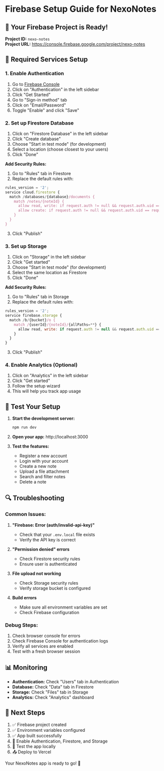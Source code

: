 # Firebase Setup Guide for NexoNotes

## 🎉 Your Firebase Project is Ready!

**Project ID:** `nexo-notes`  
**Project URL:** https://console.firebase.google.com/project/nexo-notes

## 🔧 Required Services Setup

### 1. Enable Authentication
1. Go to [Firebase Console](https://console.firebase.google.com/project/nexo-notes)
2. Click on "Authentication" in the left sidebar
3. Click "Get Started"
4. Go to "Sign-in method" tab
5. Click on "Email/Password"
6. Toggle "Enable" and click "Save"

### 2. Set up Firestore Database
1. Click on "Firestore Database" in the left sidebar
2. Click "Create database"
3. Choose "Start in test mode" (for development)
4. Select a location (choose closest to your users)
5. Click "Done"

**Add Security Rules:**
1. Go to "Rules" tab in Firestore
2. Replace the default rules with:

```javascript
rules_version = '2';
service cloud.firestore {
  match /databases/{database}/documents {
    match /notes/{noteId} {
      allow read, write: if request.auth != null && request.auth.uid == resource.data.userId;
      allow create: if request.auth != null && request.auth.uid == request.resource.data.userId;
    }
  }
}
```

3. Click "Publish"

### 3. Set up Storage
1. Click on "Storage" in the left sidebar
2. Click "Get started"
3. Choose "Start in test mode" (for development)
4. Select the same location as Firestore
5. Click "Done"

**Add Security Rules:**
1. Go to "Rules" tab in Storage
2. Replace the default rules with:

```javascript
rules_version = '2';
service firebase.storage {
  match /b/{bucket}/o {
    match /{userId}/{noteId}/{allPaths=**} {
      allow read, write: if request.auth != null && request.auth.uid == userId;
    }
  }
}
```

3. Click "Publish"

### 4. Enable Analytics (Optional)
1. Click on "Analytics" in the left sidebar
2. Click "Get started"
3. Follow the setup wizard
4. This will help you track app usage

## 🚀 Test Your Setup

1. **Start the development server:**
   ```bash
   npm run dev
   ```

2. **Open your app:** http://localhost:3000

3. **Test the features:**
   - Register a new account
   - Login with your account
   - Create a new note
   - Upload a file attachment
   - Search and filter notes
   - Delete a note

## 🔍 Troubleshooting

### Common Issues:

1. **"Firebase: Error (auth/invalid-api-key)"**
   - Check that your `.env.local` file exists
   - Verify the API key is correct

2. **"Permission denied" errors**
   - Check Firestore security rules
   - Ensure user is authenticated

3. **File upload not working**
   - Check Storage security rules
   - Verify storage bucket is configured

4. **Build errors**
   - Make sure all environment variables are set
   - Check Firebase configuration

### Debug Steps:

1. Check browser console for errors
2. Check Firebase Console for authentication logs
3. Verify all services are enabled
4. Test with a fresh browser session

## 📊 Monitoring

- **Authentication:** Check "Users" tab in Authentication
- **Database:** Check "Data" tab in Firestore
- **Storage:** Check "Files" tab in Storage
- **Analytics:** Check "Analytics" dashboard

## 🎯 Next Steps

1. ✅ Firebase project created
2. ✅ Environment variables configured
3. ✅ App built successfully
4. 🔄 Enable Authentication, Firestore, and Storage
5. 🚀 Test the app locally
6. 📤 Deploy to Vercel

Your NexoNotes app is ready to go! 🎉
